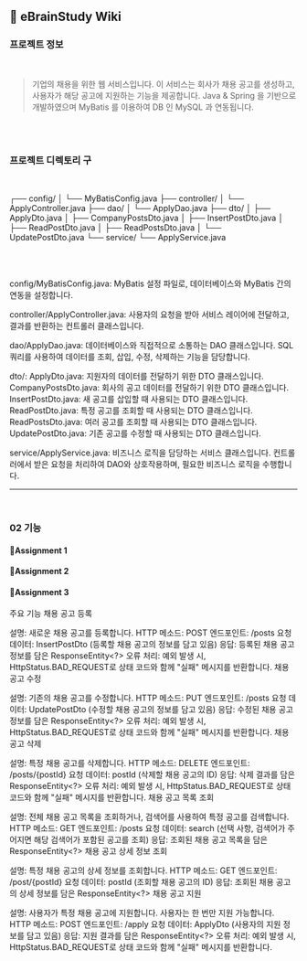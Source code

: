 ## 📁 eBrainStudy Wiki

### 프로젝트 정보
<br>

> 기업의 채용을 위한 웹 서비스입니다. 이 서비스는 회사가 채용 공고를 생성하고, 사용자가 해당 공고에 지원하는 기능을 제공합니다.
> Java & Spring 을 기반으로 개발하였으며 MyBatis 를 이용하여 DB 인 MySQL 과 연동됩니다.

<br><br>

### 프로젝트 디렉토리 구
<br>

┌── config/
│   └── MyBatisConfig.java
├── controller/
│   └── ApplyController.java
├── dao/
│   └── ApplyDao.java
├── dto/
│   ├── ApplyDto.java
│   ├── CompanyPostsDto.java
│   ├── InsertPostDto.java
│   ├── ReadPostDto.java
│   ├── ReadPostsDto.java
│   └── UpdatePostDto.java
└── service/
    └── ApplyService.java


<br><br>

config/MyBatisConfig.java:
MyBatis 설정 파일로, 데이터베이스와 MyBatis 간의 연동을 설정합니다.

controller/ApplyController.java:
사용자의 요청을 받아 서비스 레이어에 전달하고, 결과를 반환하는 컨트롤러 클래스입니다.

dao/ApplyDao.java:
데이터베이스와 직접적으로 소통하는 DAO 클래스입니다. SQL 쿼리를 사용하여 데이터를 조회, 삽입, 수정, 삭제하는 기능을 담당합니다.

dto/:
ApplyDto.java: 지원자의 데이터를 전달하기 위한 DTO 클래스입니다.
CompanyPostsDto.java: 회사의 공고 데이터를 전달하기 위한 DTO 클래스입니다.
InsertPostDto.java: 새 공고를 삽입할 때 사용되는 DTO 클래스입니다.
ReadPostDto.java: 특정 공고를 조회할 때 사용되는 DTO 클래스입니다.
ReadPostsDto.java: 여러 공고를 조회할 때 사용되는 DTO 클래스입니다.
UpdatePostDto.java: 기존 공고를 수정할 때 사용되는 DTO 클래스입니다.

service/ApplyService.java:
비즈니스 로직을 담당하는 서비스 클래스입니다. 컨트롤러에서 받은 요청을 처리하여 DAO와 상호작용하며, 필요한 비즈니스 로직을 수행합니다.

***

<br>

### 02 기능

#### 🔗Assignment 1
#### 🔗Assignment 2
#### 🔗Assignment 3


주요 기능
채용 공고 등록

설명: 새로운 채용 공고를 등록합니다.
HTTP 메소드: POST
엔드포인트: /posts
요청 데이터: InsertPostDto (등록할 채용 공고의 정보를 담고 있음)
응답: 등록된 채용 공고 정보를 담은 ResponseEntity<?>
오류 처리: 예외 발생 시, HttpStatus.BAD_REQUEST로 상태 코드와 함께 "실패" 메시지를 반환합니다.
채용 공고 수정

설명: 기존의 채용 공고를 수정합니다.
HTTP 메소드: PUT
엔드포인트: /posts
요청 데이터: UpdatePostDto (수정할 채용 공고의 정보를 담고 있음)
응답: 수정된 채용 공고 정보를 담은 ResponseEntity<?>
오류 처리: 예외 발생 시, HttpStatus.BAD_REQUEST로 상태 코드와 함께 "실패" 메시지를 반환합니다.
채용 공고 삭제

설명: 특정 채용 공고를 삭제합니다.
HTTP 메소드: DELETE
엔드포인트: /posts/{postId}
요청 데이터: postId (삭제할 채용 공고의 ID)
응답: 삭제 결과를 담은 ResponseEntity<?>
오류 처리: 예외 발생 시, HttpStatus.BAD_REQUEST로 상태 코드와 함께 "실패" 메시지를 반환합니다.
채용 공고 목록 조회

설명: 전체 채용 공고 목록을 조회하거나, 검색어를 사용하여 특정 공고를 검색합니다.
HTTP 메소드: GET
엔드포인트: /posts
요청 데이터: search (선택 사항, 검색어가 주어지면 해당 검색어가 포함된 공고를 조회)
응답: 조회된 채용 공고 목록을 담은 ResponseEntity<?>
채용 공고 상세 정보 조회

설명: 특정 채용 공고의 상세 정보를 조회합니다.
HTTP 메소드: GET
엔드포인트: /post/{postId}
요청 데이터: postId (조회할 채용 공고의 ID)
응답: 조회된 채용 공고의 상세 정보를 담은 ResponseEntity<?>
채용 공고 지원

설명: 사용자가 특정 채용 공고에 지원합니다. 사용자는 한 번만 지원 가능합니다.
HTTP 메소드: POST
엔드포인트: /apply
요청 데이터: ApplyDto (사용자의 지원 정보를 담고 있음)
응답: 지원 결과를 담은 ResponseEntity<?>
오류 처리: 예외 발생 시, HttpStatus.BAD_REQUEST로 상태 코드와 함께 "실패" 메시지를 반환합니다.
<br><br>
